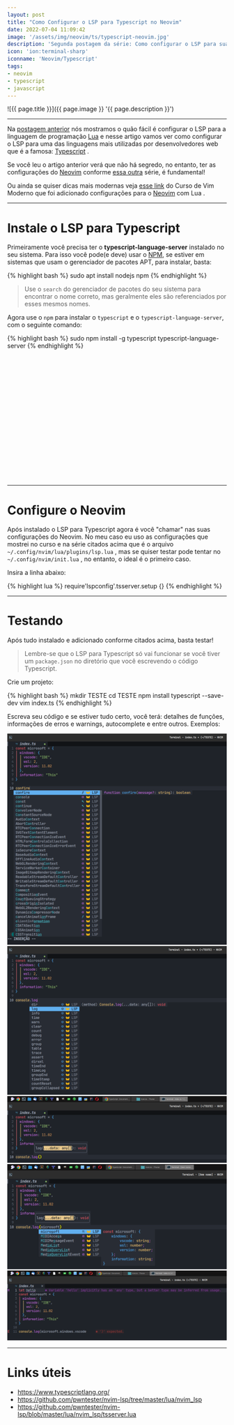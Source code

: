 ```yaml
---
layout: post
title: "Como Configurar o LSP para Typescript no Neovim"
date: 2022-07-04 11:09:42
image: '/assets/img/neovim/ts/typescript-neovim.jpg'
description: 'Segunda postagem da série: Como configurar o LSP para sua linguagem de Programação no Neovim.'
icon: 'ion:terminal-sharp'
iconname: 'Neovim/Typescript'
tags:
- neovim
- typescript
- javascript
---
```


![{{ page.title }}]({{ page.image }} '{{ page.description }}')

---

Na [postagem anterior](https://terminalroot.com.br/2022/06/como-instalar-lua-lsp-no-neovim.html) nós mostramos o quão fácil é configurar o LSP para a linguagem de programação [Lua](https://terminalroot.com.br/tags#lua) e nesse artigo vamos ver como configurar o LSP para uma das linguagens mais utilizadas por desenvolvedores web que é a famosa: [Typescript](https://www.typescriptlang.org/) .

Se você leu o artigo anterior verá que não há segredo, no entanto, ter as configurações do [Neovim](https://terminalroot.com.br/vim) conforme [essa outra](https://terminalroot.com.br/2021/11/tudo-sobre-neovim-com-lua-como-customizar-do-zero.html) série, é fundamental! 

Ou ainda se quiser dicas mais modernas veja [esse link](https://terminalroot.com.br/vim) do Curso de Vim Moderno que foi adicionado configurações para o [Neovim](https://terminalroot.com.br/tags#neovim) com Lua .

---

# Instale o LSP para Typescript
Primeiramente você precisa ter o **typescript-language-server** instalado no seu sistema. Para isso você pode(e deve) usar o [NPM](https://terminalroot.com.br/2019/11/como-instalar-nodejs-no-linux-e-primeiros-passos.html), se estiver em sistemas que usam o gerenciador de pacotes APT, para instalar, basta:

{% highlight bash %}
sudo apt install nodejs npm
{% endhighlight %}
> Use o `search` do gerenciador de pacotes do seu sistema para encontrar o nome correto, mas geralmente eles são referenciados por esses mesmos nomes.

Agora use o `npm` para instalar o `typescript` e o `typescript-language-server`, com o seguinte comando:

{% highlight bash %}
sudo npm install -g typescript typescript-language-server
{% endhighlight %}


<!-- SQUARE - GAMES ROOT -->
<script async src="//pagead2.googlesyndication.com/pagead/js/adsbygoogle.js"></script>
<ins class="adsbygoogle"
style="display:inline-block;width:336px;height:280px"
data-ad-client="ca-pub-2838251107855362"
data-ad-slot="5351066970"></ins>
<script>
(adsbygoogle = window.adsbygoogle || []).push({});
</script>

---

# Configure o Neovim
Após instalado o LSP para Typescript agora é você "chamar" nas suas configurações do Neovim. No meu caso eu uso as configurações que mostrei no curso e na série citados acima que é o arquivo `~/.config/nvim/lua/plugins/lsp.lua` , mas se quiser testar pode tentar no `~/.config/nvim/init.lua` , no entanto, o ideal é o primeiro caso.

Insira a linha abaixo:

{% highlight lua %}
require'lspconfig'.tsserver.setup {}
{% endhighlight %}

---

# Testando
Após tudo instalado e adicionado conforme citados acima, basta testar!
> Lembre-se que o LSP para Typescript só vai funcionar se você tiver um `package.json` no diretório que você escrevendo o código Typescript.

Crie um projeto:

{% highlight bash %}
mkdir TESTE
cd TESTE
npm install typescript --save-dev
vim index.ts
{% endhighlight %}

Escreva seu código e se estiver tudo certo, você terá: detalhes de funções, informações de erros e warnings, autocomplete e entre outros. Exemplos:

![Typescript LSP 1](/assets/img/neovim/ts/typescript-nvim-1.png) 
![Typescript LSP 2](/assets/img/neovim/ts/typescript-nvim-2.png)
![Typescript LSP 3](/assets/img/neovim/ts/typescript-nvim-3.png)
![Typescript LSP 4](/assets/img/neovim/ts/typescript-nvim-4.png)
![Typescript LSP 5](/assets/img/neovim/ts/typescript-nvim-5.png)



---

# Links úteis
+ <https://www.typescriptlang.org/>
+ <https://github.com/pwntester/nvim-lsp/tree/master/lua/nvim_lsp>
+ <https://github.com/pwntester/nvim-lsp/blob/master/lua/nvim_lsp/tsserver.lua>

